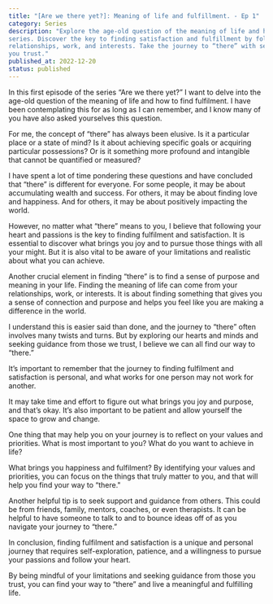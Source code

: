 ```yaml
---
title: "[Are we there yet?]: Meaning of life and fulfillment. - Ep 1"
category: Series
description: "Explore the age-old question of the meaning of life and how to find fulfillment in this thought-provoking
series. Discover the key to finding satisfaction and fulfillment by following your passions and finding purpose in your
relationships, work, and interests. Take the journey to “there” with self-exploration, patience, and guidance from those
you trust."
published_at: 2022-12-20
status: published
---
```


In this first episode of the series “Are we there yet?” I want to delve into the age-old question of the meaning of life
and how to find fulfilment. I have been contemplating this for as long as I can remember, and I know many of you have
also asked yourselves this question.

For me, the concept of “there” has always been elusive. Is it a particular place or a state of mind? Is it about
achieving specific goals or acquiring particular possessions? Or is it something more profound and intangible that
cannot be quantified or measured?

I have spent a lot of time pondering these questions and have concluded that “there” is different for everyone. For some
people, it may be about accumulating wealth and success.
For others, it may be about finding love and happiness. And for others, it may be about positively impacting the world.

However, no matter what “there” means to you, I believe that following your heart and passions is the key to finding
fulfilment and satisfaction. It is essential to discover what brings you joy and to pursue those things with all your
might. But it is also vital to be aware of your limitations and realistic about what you can achieve.

Another crucial element in finding “there” is to find a sense of purpose and meaning in your life. Finding the meaning
of life can come from your relationships, work, or interests. It is about finding something that gives you a sense of
connection and purpose and helps you feel like you are making a difference in the world.

I understand this is easier said than done, and the journey to “there” often involves many twists and turns. But by
exploring our hearts and minds and seeking guidance from those we trust, I believe we can all find our way to “there.”

It’s important to remember that the journey to finding fulfilment and satisfaction is personal, and what works for one
person may not work for another.

It may take time and effort to figure out what brings you joy and purpose, and that’s okay. It’s also important to be
patient and allow yourself the space to grow and change.

One thing that may help you on your journey is to reflect on your values and priorities. What is most important to you?
What do you want to achieve in life?

What brings you happiness and fulfilment? By identifying your values and priorities, you can focus on the things that
truly matter to you, and that will help you find your way to “there."

Another helpful tip is to seek support and guidance from others. This could be from friends, family, mentors, coaches,
or even therapists. It can be helpful to have someone to talk to and to bounce ideas off of as you navigate your journey
to “there.”

In conclusion, finding fulfilment and satisfaction is a unique and personal journey that requires self-exploration,
patience, and a willingness to pursue your passions and follow your heart.

By being mindful of your limitations and seeking guidance from those you trust, you can find your way to “there” and
live a meaningful and fulfilling life.